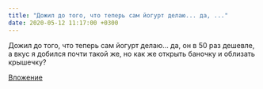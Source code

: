 ```yaml
---
title: "Дожил до того, что теперь сам йогурт делаю... да, ..."
date: 2020-05-12 11:17:00 +0300
---
```


Дожил до того, что теперь сам йогурт делаю... да, он в 50 раз дешевле, а вкус я добился почти такой же, но как же открыть баночку и облизать крышечку?

[Вложение](/assets/vk_photos/2/l96FyQ0sDN8.jpg)
